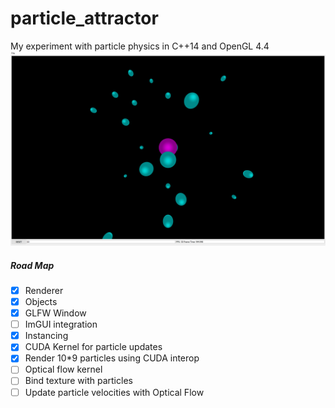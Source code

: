 # particle_attractor
My experiment with particle physics in C++14 and OpenGL 4.4
![screen.png](./res/screen.png)

##### Road Map
- [x] Renderer
- [x] Objects
- [x] GLFW Window
- [ ] ImGUI integration
- [x] Instancing 
- [x] CUDA Kernel for particle updates
- [x] Render 10\*9 particles using CUDA interop
- [ ] Optical flow kernel
- [ ] Bind texture with particles
- [ ] Update particle velocities with Optical Flow  
